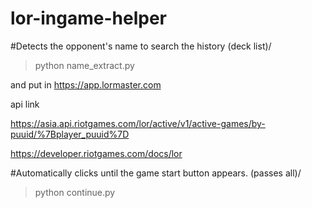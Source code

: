 # lor-ingame-helper

#Detects the opponent's name to search the history (deck list)/
> python name_extract.py

and put in https://app.lormaster.com


api link

https://asia.api.riotgames.com/lor/active/v1/active-games/by-puuid/%7Bplayer_puuid%7D

https://developer.riotgames.com/docs/lor

#Automatically clicks until the game start button appears. (passes all)/


> python continue.py


